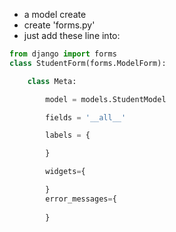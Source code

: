 - a model create
- create 'forms.py'
- just add these line into:
```python
from django import forms
class StudentForm(forms.ModelForm):

    class Meta:

        model = models.StudentModel

        fields = '__all__'

        labels = {

        }

        widgets={

        }
        error_messages={
        
        }
```
  